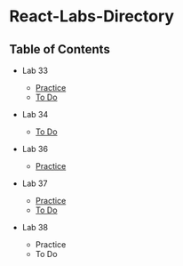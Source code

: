 # React-Labs-Directory

## Table of Contents

* Lab 33
  * [Practice](https://codesandbox.io/s/lab-33-practice-wo85c)
  * [To Do](https://codesandbox.io/s/lab-33-todo-gh5ic)
  
* Lab 34
  * [To Do](https://codesandbox.io/s/lab-class-34-todo-hedy1)
  
* Lab 36
  * [Practice](https://codesandbox.io/s/lab-36-practice-wi466)
  
* Lab 37
  * [Practice](https://codesandbox.io/s/lab-37-practice-5n32e)
  * [To Do](https://codesandbox.io/s/lab-37-todo-58dvy)
  
* Lab 38
  * Practice
  * To Do
